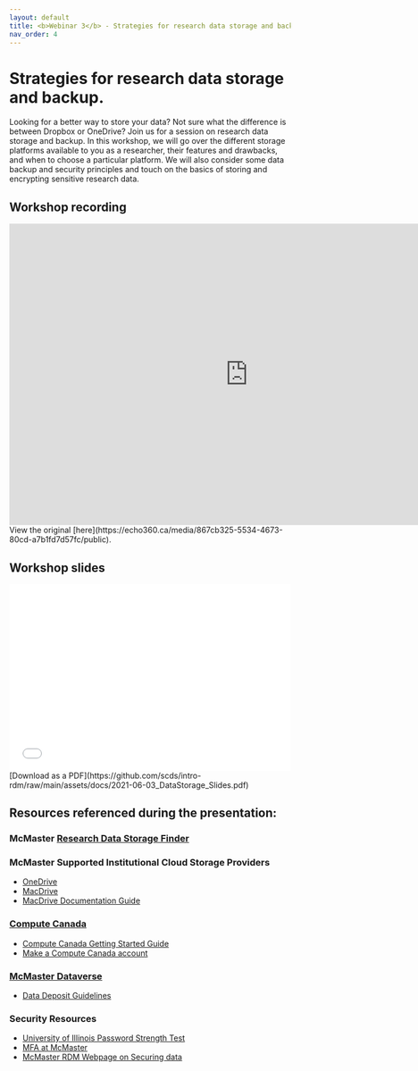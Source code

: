 ```yaml
---
layout: default
title: <b>Webinar 3</b> - Strategies for research data storage and backup.
nav_order: 4
---
```


# Strategies for research data storage and backup.

Looking for a better way to store your data? Not sure what the difference is between Dropbox or OneDrive? Join us for a session on research data storage and backup. In this workshop, we will go over the different storage platforms available to you as a researcher, their features and drawbacks, and when to choose a particular platform. We will also consider some data backup and security principles and touch on the basics of storing and encrypting sensitive research data.

## Workshop recording
<iframe height="540" width="853" allowfullscreen frameborder=0 src="
https://echo360.ca/media/867cb325-5534-4673-80cd-a7b1fd7d57fc/public"></iframe>
View the original [here](https://echo360.ca/media/867cb325-5534-4673-80cd-a7b1fd7d57fc/public).

## Workshop slides
<div style="position:relative;padding-top:66.25%;">
<iframe src="//docs.google.com/viewer?url=https://github.com/scds/intro-rdm/raw/main/assets/docs/2021-06-03_DataStorage_Slides.pdf?dl=0&hl=en_US&embedded=true" class="gde-frame" style="position:absolute;top:0;left:0;width:100%;height:100%;border:none;" scrolling="no"></iframe>
</div>
[Download as a PDF](https://github.com/scds/intro-rdm/raw/main/assets/docs/2021-06-03_DataStorage_Slides.pdf)

## Resources referenced during the presentation:

### McMaster [Research Data Storage Finder](https://u.mcmaster.ca/storagefinder)

### McMaster Supported Institutional Cloud Storage Providers
* [OneDrive](https://office365.mcmaster.ca/office-365-3/applications/ms-onedrive/)
* [MacDrive](macdrive.mcmaster.ca/)
* [MacDrive Documentation Guide](https://goo.gl/AvRGwx)

### [Compute Canada](https://www.computecanada.ca/)
* [Compute Canada Getting Started Guide](https://docs.computecanada.ca/wiki/Getting_started)
* [Make a Compute Canada account](https://www.computecanada.ca/research-portal/account-management/apply-for-an-account/)

### [McMaster Dataverse](https://dataverse.scholarsportal.info/dataverse/mcmaster)
* [Data Deposit Guidelines](https://library.mcmaster.ca/sites/default/files/2021_05_mcmaster_dataverse_data_deposit_guidelines.pdf)

### Security Resources
* [University of Illinois Password Strength Test](https://www.uic.edu/apps/strong-password/)
* [MFA at McMaster](https://office365.mcmaster.ca/mfa/)
* [McMaster RDM Webpage on Securing data](https://library.mcmaster.ca/services/rdm#tab-secure-your-data)
